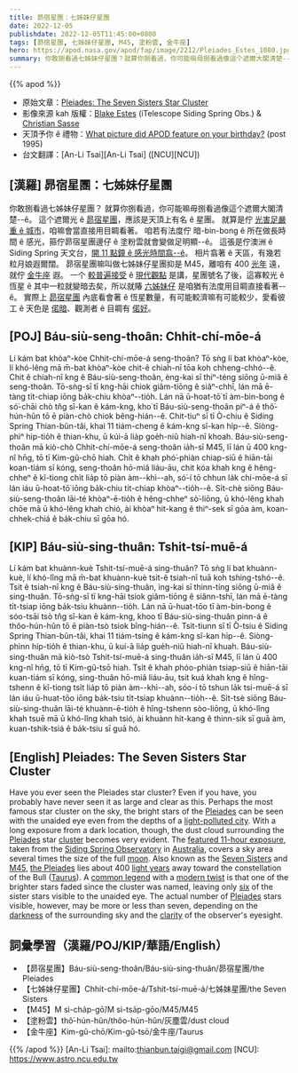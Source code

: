 ```yaml
---
title: 昴宿星團：七姊妹仔星團
date: 2022-12-05
publishdate: 2022-12-05T11:45:00+0800
tags: [昴宿星團, 七姊妹仔星團, M45, 塗粉雲, 金牛座]
hero: https://apod.nasa.gov/apod/fap/image/2212/Pleiades_Estes_1080.jpg
summary: 你敢捌看過七姊妹仔星團？就算你捌看過，你可能嘛毋捌看過像這个遮爾大閣清楚--ê。
---
```


{{% apod %}}

- 原始文章：[Pleiades: The Seven Sisters Star Cluster](https://apod.nasa.gov/apod/ap221205.html)
- 影像來源 kah 版權：[Blake Estes](https://www.instagram.com/thescopesmith/) (iTelescope Siding Spring Obs.) & [Christian Sasse](https://www.instagram.com/sassephoto/)
- 天頂予你 ê 禮物：[What picture did APOD feature on your birthday?](https://apod.nasa.gov/apod/calendar/allyears.html) (post 1995)
- 台文翻譯：[An-Li Tsai][An-Li Tsai] ([NCU][NCU])

## [漢羅] 昴宿星團：七姊妹仔星團
你敢捌看過七姊妹仔星團？
就算你捌看過，你可能嘛毋捌看過像這个遮爾大閣清楚--ê。
這个遮爾光 ê [昴宿星團][Pleiades 1]，應該是天頂上有名 ê 星團。
就算是佇 [光害足嚴重 ê 城市][light-polluted city]，咱嘛會當直接用目睭看著。
咱若有法度佇 暗-bin-bong ê 所在做長時間 ê 感光，箍佇昴宿星團邊仔 ê 塗粉雲就會變做足明顯--ê。
這張是佇澳洲 ê Siding Spring 天文台，[開 11 點鐘 ê 感光時間翕--ê][featured 11-hour exposure]。
相片翕著 ê 天區，有幾若粒月娘遐爾闊。
昴宿星團嘛叫做七姊妹仔星團抑是 M45，離咱有 400 [光年][light years] 遠，就佇 [金牛座][Taurus] 遐。
一个 [較普遍接受][common legend] ê [現代觀點][modern twist] 是講，星團號名了後，這寡較光 ê 恆星 ê 其中一粒就變暗去矣，所以就賰 [六姊妹仔][six] 是咱猶有法度用目睭直接看著--ê。
實際上 [昴宿星團][Pleiades 3] 內底看會著 ê 恆星數量，有可能較濟嘛有可能較少，愛看彼工 ê 天色是 [偌暗][darkness]、觀測者 ê 目睭有 [偌好][clarity]。


## [POJ] Báu-siù-seng-thoân: Chhit-chí-mōe-á
Lí kám bat khòaⁿ-kòe Chhit-chí-mōe-á seng-thoân?
Tō sǹg lí bat khòaⁿ-kòe, lí khó-lêng mā m̄-bat khòaⁿ-kòe chit-ê chiah-nī tōa koh chheng-chhó--ê.
Chit ê chiah-nī kng ê Báu-siù-seng-thoân, èng-kai sī thiⁿ-téng siōng ū-miâ ê seng-thoân.
Tō-sǹg-sī tī kng-hāi chiok giâm-tiōng ê siâⁿ-chhī, lán mā ē-tàng ti̍t-chiap iōng ba̍k-chiu khòaⁿ--tio̍h.
Lán nā ū-hoat-tō͘ tī àm-bin-bong ê só͘-chāi chò tn̂g sî-kan ê kám-kng, kho͘ tī Báu-siù-seng-thoân piⁿ-á ê thô͘-hún-hûn tō ē piàn-chò chiok bêng-hián--ê.
Chit-tiuⁿ sī tī Ò-chiu ê Siding Spring Thian-bûn-tâi, khai 11 tiám-cheng ê kám-kng sî-kan hi̍p--ê.
Siòng-phìⁿ hip-tio̍h ê thian-khu, ū kúi-ā lia̍p goe̍h-niû hiah-nī khoah.
Báu-siù-seng-thoân mā kiò-chò Chhit-chí-mōe-á seng-thoân ia̍h-sī M45, lī lán ū 400 kng-nî hn̄g, tō tī Kim-gû-chō hiah.
Chi̍t ê khah phó͘-phiàn chiap-siū ê hiān-tāi koan-tiám sī kóng, seng-thoân hō-miâ liáu-āu, chit kóa khah kng ê hêng-chheⁿ ê kî-tiong chi̍t lia̍p tō piàn àm--khì--ah, só͘-í tō chhun la̍k chí-mōe-á sī lán iáu ū-hoat-tō͘ iōng ba̍k-chiu ti̍t-chiap khòaⁿ--tio̍h--ê.
Si̍t-chè siōng Báu-siù-seng-thoân lāi-té khòaⁿ-ē-tio̍h ê hêng-chheⁿ sò͘-liōng, ū khó-lêng khah chōe mā ū khó-lêng khah chió, ài khòaⁿ hit-kang ê thiⁿ-sek sī gōa àm, koan-chhek-chiá ê ba̍k-chiu sī gōa hó.

## [KIP] Báu-siù-sing-thuân: Tshit-tsí-muē-á
Lí kám bat khuànn-kuè Tshit-tsí-muē-á sing-thuân?
Tō sǹg lí bat khuànn-kuè, lí khó-lîng mā m̄-bat khuànn-kuè tsit-ê tsiah-nī tuā koh tshing-tshó--ê.
Tsit ê tsiah-nī kng ê Báu-siù-sing-thuân, ìng-kai sī thinn-tíng siōng ū-miâ ê sing-thuân.
Tō-sǹg-sī tī kng-hāi tsiok giâm-tiōng ê siânn-tshī, lán mā ē-tàng ti̍t-tsiap iōng ba̍k-tsiu khuànn--tio̍h.
Lán nā ū-huat-tōo tī àm-bin-bong ê sóo-tsāi tsò tn̂g sî-kan ê kám-kng, khoo tī Báu-siù-sing-thuân pinn-á ê thôo-hún-hûn tō ē piàn-tsò tsiok bîng-hián--ê.
Tsit-tiunn sī tī Ò-tsiu ê Siding Spring Thian-bûn-tâi, khai 11 tiám-tsing ê kám-kng sî-kan hi̍p--ê.
Siòng-phìnn hip-tio̍h ê thian-khu, ū kuí-ā lia̍p gue̍h-niû hiah-nī khuah.
Báu-siù-sing-thuân mā kiò-tsò Tshit-tsí-muē-á sing-thuân ia̍h-sī M45, lī lán ū 400 kng-nî hn̄g, tō tī Kim-gû-tsō hiah.
Tsi̍t ê khah phóo-phiàn tsiap-siū ê hiān-tāi kuan-tiám sī kóng, sing-thuân hō-miâ liáu-āu, tsit kuá khah kng ê hîng-tshenn ê kî-tiong tsi̍t lia̍p tō piàn àm--khì--ah, sóo-í tō tshun la̍k tsí-muē-á sī lán iáu ū-huat-tōo iōng ba̍k-tsiu ti̍t-tsiap khuànn--tio̍h--ê.
Si̍t-tsè siōng Báu-siù-sing-thuân lāi-té khuànn-ē-tio̍h ê hîng-tshenn sòo-liōng, ū khó-lîng khah tsuē mā ū khó-lîng khah tsió, ài khuànn hit-kang ê thinn-sik sī guā àm, kuan-tshik-tsiá ê ba̍k-tsiu sī guā hó.

## [English] Pleiades: The Seven Sisters Star Cluster
Have you ever seen the Pleiades star cluster?
Even if you have, you probably have never seen it as large and clear as this.
Perhaps the most famous star cluster on the sky, the bright stars of the [Pleiades][Pleiades 1] can be seen with the unaided eye even from the depths of a [light-polluted city][light-polluted city].
With a long exposure from a dark location, though, the dust cloud surrounding the [Pleiades][Pleiades 2] star [cluster][cluster] becomes very evident.
The [featured 11-hour exposure][featured 11-hour exposure], taken from the [Siding Spring Observatory][Siding Spring Observatory] in [Australia][Australia], covers a sky area several times the size of the full [moon][moon].
Also known as the [Seven Sisters][Seven Sisters] and [M45][M45], [the Pleiades][the Pleiades] lies about 400 [light years][light years] away toward the constellation of the Bull ([Taurus][Taurus]).
A [common legend][common legend] with a [modern twist][modern twist] is that one of the brighter stars faded since the cluster was named, leaving only [six][six] of the sister stars visible to the unaided eye.
The actual number of [Pleiades][Pleiades 3] stars visible, however, may be more or less than seven, depending on the [darkness][darkness] of the surrounding sky and the [clarity][clarity] of the observer's eyesight.
    
## 詞彙學習（漢羅/POJ/KIP/華語/English）
- 【昴宿星團】Báu-siù-seng-thoân/Báu-siù-sing-thuân/昴宿星團/the Pleiades
- 【七姊妹仔星團】Chhit-chí-mōe-á/Tshit-tsí-muē-á/七姊妹星團/the Seven Sisters
- 【M45】M sì-cha̍p-gō͘/M sì-tsa̍p-gōo/M45/M45
- 【塗粉雲】thô͘-hún-hûn/thôo-hún-hûn/灰塵雲/dust cloud
- 【金牛座】Kim-gû-chō/Kim-gû-tsō/金牛座/Taurus



{{% /apod %}}
[An-Li Tsai]: mailto:thianbun.taigi@gmail.com
[NCU]: https://www.astro.ncu.edu.tw

[copyright]: https://apod.nasa.gov/apod/fap/lib/about_apod.html#srapply
[License]: https://creativecommons.org/licenses/by/2.0/

[Pleiades 1]:https://en.wikipedia.org/wiki/Pleiades
[light-polluted city]:https://apod.nasa.gov/apod/ap200408.html
[Pleiades 2]:https://apod.nasa.gov/apod/ap091205.html
[cluster]:http://asterisk.apod.com/viewtopic.php?f=24&t=18009
[featured 11-hour exposure]:https://www.instagram.com/p/ClNSJOgpxAR/
[Siding Spring Observatory]:https://youtu.be/d0bzO0ZnhdU
[Australia]:https://en.wikipedia.org/wiki/Australia
[moon]:https://solarsystem.nasa.gov/moons/earths-moon/overview/
[Seven Sisters]:http://www.naic.edu/~gibson/pleiades/pleiades_myth.html
[M45]:https://apod.nasa.gov/apod/ap131122.html
[the Pleiades]:https://www.skyandtelescope.com/astronomy-news/observing-news/many-pleiades-can-see10222014/
[light years]:https://spaceplace.nasa.gov/light-year/en/
[Taurus]:https://en.wikipedia.org/wiki/Taurus_(constellation)
[common legend]:http://arxiv.org/ftp/arxiv/papers/0810/0810.1592.pdf
[modern twist]:http://kencroswell.com/GD50.html
[six]:https://i.pinimg.com/originals/a9/b3/21/a9b321789591e2839c773669a5aa03bd.jpg
[Pleiades 3]:http://www.youtube.com/watch?v=p6prI0Zfw80
[darkness]:https://apod.nasa.gov/apod/ap010827.html
[clarity]:http://en.wikipedia.org/wiki/File:Snellen_chart.svg


